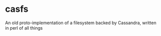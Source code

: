 # casfs
An old proto-implementation of a filesystem backed by Cassandra, written in perl of all things
